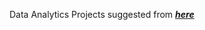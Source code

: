 Data Analytics Projects suggested from [**_here_**](https://www.geeksforgeeks.org/data-analyst-projects/)
